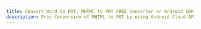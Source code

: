 ---title: Convert Word to POT, MHTML to POT FREE Converter or Android SDKdescription: Free Conversion of MHTML to POT by using Android Cloud APIs & SDKs. Also Create, Edit & Render Microsoft Word & OpenOffice documents in the Cloud.---